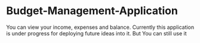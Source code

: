 # Budget-Management-Application
You can view your income, expenses and balance. Currently this application is under progress for deploying future ideas into it. But You can still use it

